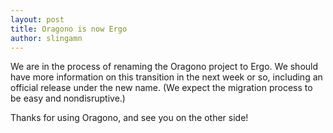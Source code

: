 ```yaml
---
layout: post
title: Oragono is now Ergo
author: slingamn
---
```

We are in the process of renaming the Oragono project to Ergo. We should have more information on this transition in the next week or so, including an official release under the new name. (We expect the migration process to be easy and nondisruptive.)

Thanks for using Oragono, and see you on the other side!
